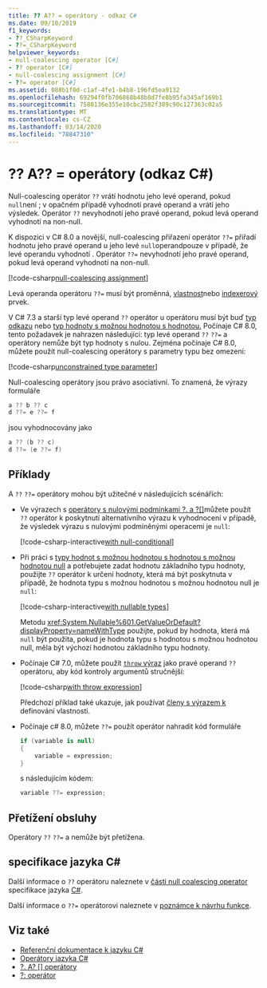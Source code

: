 ```yaml
---
title: ?? A?? = operátory - odkaz C#
ms.date: 09/10/2019
f1_keywords:
- ??_CSharpKeyword
- ??=_CSharpKeyword
helpviewer_keywords:
- null-coalescing operator [C#]
- ?? operator [C#]
- null-coalescing assignment [C#]
- ??= operator [C#]
ms.assetid: 088b1f0d-c1af-4fe1-b4b8-196fd5ea9132
ms.openlocfilehash: 69294f0fb706868b48b8d7fe8b95fa345af169b1
ms.sourcegitcommit: 7588136e355e10cbc2582f389c90c127363c02a5
ms.translationtype: MT
ms.contentlocale: cs-CZ
ms.lasthandoff: 03/14/2020
ms.locfileid: "78847310"
---
```

# <a name="-and--operators-c-reference"></a>?? A?? = operátory (odkaz C#)

Null-coalescing operátor `??` vrátí hodnotu jeho levé operand, pokud `null`není ; v opačném případě vyhodnotí pravé operand a vrátí jeho výsledek. Operátor `??` nevyhodnotí jeho pravé operand, pokud levá operand vyhodnotí na non-null.

K dispozici v C# 8.0 a novější, null-coalescing přiřazení operátor `??=` přiřadí hodnotu jeho pravé operand u jeho levé `null`operandpouze v případě, že levé operandu vyhodnotí . Operátor `??=` nevyhodnotí jeho pravé operand, pokud levá operand vyhodnotí na non-null.

[!code-csharp[null-coalescing assignment](snippets/NullCoalescingOperator.cs#Assignment)]

Levá operanda operátoru `??=` musí být proměnná, [vlastnost](../../programming-guide/classes-and-structs/properties.md)nebo [indexerový](../../programming-guide/indexers/index.md) prvek.

V C# 7.3 a starší typ levé operand `??` operátor u operátoru musí být buď [typ odkazu](../keywords/reference-types.md) nebo [typ hodnoty s možnou hodnotou s hodnotou.](../builtin-types/nullable-value-types.md) Počínaje C# 8.0, tento požadavek je nahrazen následující: typ levé operand `??` `??=` a operátory nemůže být typ hodnoty s nulou. Zejména počínaje C# 8.0, můžete použít null-coalescing operátory s parametry typu bez omezení:

[!code-csharp[unconstrained type parameter](snippets/NullCoalescingOperator.cs#UnconstrainedType)]

Null-coalescing operátory jsou právo asociativní. To znamená, že výrazy formuláře

```csharp
a ?? b ?? c
d ??= e ??= f
```

jsou vyhodnocovány jako

```csharp
a ?? (b ?? c)
d ??= (e ??= f)
```

## <a name="examples"></a>Příklady

A `??` `??=` operátory mohou být užitečné v následujících scénářích:

- Ve výrazech s [operátory s nulovými podmínkami ?. a ?[]](member-access-operators.md#null-conditional-operators--and-)můžete použít `??` operátor k poskytnutí alternativního výrazu k vyhodnocení v případě, že výsledek výrazu s nulovými podmíněnými operacemi je `null`:

  [!code-csharp-interactive[with null-conditional](snippets/NullCoalescingOperator.cs#WithNullConditional)]

- Při práci s [typy hodnot s možnou hodnotou s hodnotou s možnou hodnotou null](../builtin-types/nullable-value-types.md) a potřebujete zadat hodnotu základního typu hodnoty, použijte `??` operátor k určení hodnoty, která má být poskytnuta v případě, že hodnota typu s možnou hodnotou s možnou hodnotou null je `null`:

  [!code-csharp-interactive[with nullable types](snippets/NullCoalescingOperator.cs#WithNullableTypes)]

  Metodu <xref:System.Nullable%601.GetValueOrDefault?displayProperty=nameWithType> použijte, pokud by hodnota, která má `null` být použita, pokud je hodnota typu s hodnotou s možnou hodnotou null, měla být výchozí hodnotou základního typu hodnoty.

- Počínaje C# 7.0, můžete použít [ `throw` výraz](../keywords/throw.md#the-throw-expression) jako pravé operand `??` operátoru, aby kód kontroly argumentů stručnější:

  [!code-csharp[with throw expression](snippets/NullCoalescingOperator.cs#WithThrowExpression)]

  Předchozí příklad také ukazuje, jak používat [členy s výrazem k](../../programming-guide/statements-expressions-operators/expression-bodied-members.md) definování vlastnosti.

- Počínaje c# 8.0, můžete `??=` použít operátor nahradit kód formuláře

  ```csharp
  if (variable is null)
  {
      variable = expression;
  }
  ```

  s následujícím kódem:

  ```csharp
  variable ??= expression;
  ```

## <a name="operator-overloadability"></a>Přetížení obsluhy

Operátory `??` `??=` a nemůže být přetížena.

## <a name="c-language-specification"></a>specifikace jazyka C#

Další informace o `??` operátoru naleznete v [části null coalescing operator](~/_csharplang/spec/expressions.md#the-null-coalescing-operator) specifikace jazyka [C#](~/_csharplang/spec/introduction.md).

Další informace o `??=` operátorovi naleznete v [poznámce k návrhu funkce](~/_csharplang/proposals/csharp-8.0/null-coalescing-assignment.md).

## <a name="see-also"></a>Viz také

- [Referenční dokumentace k jazyku C#](../index.md)
- [Operátory jazyka C#](index.md)
- [?. A? [] operátory](member-access-operators.md#null-conditional-operators--and-)
- [?: operátor](conditional-operator.md)
